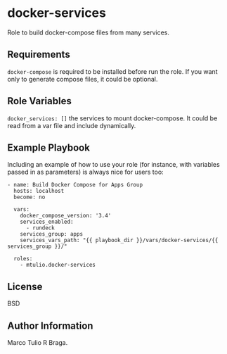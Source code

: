 docker-services
===============

Role to build docker-compose files from many services.

Requirements
------------

`docker-compose` is required to be installed before run the role. If you want only to generate compose files, it could be optional.

Role Variables
--------------

`docker_services: []` the services to mount docker-compose. It could be read from a var file and include dynamically.


Example Playbook
----------------

Including an example of how to use your role (for instance, with variables passed in as parameters) is always nice for users too:

    - name: Build Docker Compose for Apps Group
      hosts: localhost
      become: no

      vars:
        docker_compose_version: '3.4'
        services_enabled:
          - rundeck
        services_group: apps
        services_vars_path: "{{ playbook_dir }}/vars/docker-services/{{ services_group }}/"

      roles:
        - mtulio.docker-services

License
-------

BSD

Author Information
------------------

Marco Tulio R Braga.
